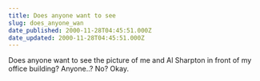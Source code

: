 ```yaml
---
title: Does anyone want to see
slug: does_anyone_wan
date_published: 2000-11-28T04:45:51.000Z
date_updated: 2000-11-28T04:45:51.000Z
---
```


Does anyone want to see the picture of me and Al Sharpton in front of my office building? Anyone..? No? Okay.
